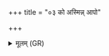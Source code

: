 +++
title = "०३ को अस्मिन्न् आपो"

+++
<details><summary>मूलम् (GR)</summary>

को अस्मिन्न् आपो अदधाद् विषूवृतः  
पुरूच्युतः सिन्धुसृत्याय जाताः ।  
तीव्रारुणा लोहिनीस् ताम्रधूम्रा  
ऊर्ध्वा अवाचीः पुरुषे तिरश्चीः ॥
</details>